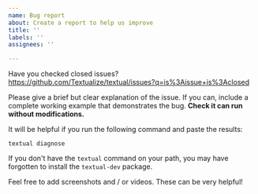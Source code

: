 ```yaml
---
name: Bug report
about: Create a report to help us improve
title: ''
labels: ''
assignees: ''

---
```


Have you checked closed issues? https://github.com/Textualize/textual/issues?q=is%3Aissue+is%3Aclosed

Please give a brief but clear explanation of the issue. If you can, include a complete working example that demonstrates the bug. **Check it can run without modifications.**

It will be helpful if you run the following command and paste the results:

```
textual diagnose
```

If you don't have the `textual` command on your path, you may have forgotten to install the `textual-dev` package.

Feel free to add screenshots and / or videos. These can be very helpful!
